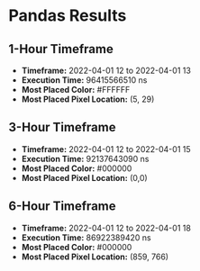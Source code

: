 # Pandas Results
## 1-Hour Timeframe
- **Timeframe:** 2022-04-01 12 to 2022-04-01 13
- **Execution Time:** 96415566510 ns
- **Most Placed Color:** #FFFFFF
- **Most Placed Pixel Location:** (5, 29)
## 3-Hour Timeframe
- **Timeframe:** 2022-04-01 12 to 2022-04-01 15
- **Execution Time:** 92137643090 ns
- **Most Placed Color:** #000000
- **Most Placed Pixel Location:** (0,0)
## 6-Hour Timeframe
- **Timeframe:** 2022-04-01 12 to 2022-04-01 18
- **Execution Time:** 86922389420 ns
- **Most Placed Color:** #000000
- **Most Placed Pixel Location:** (859, 766)